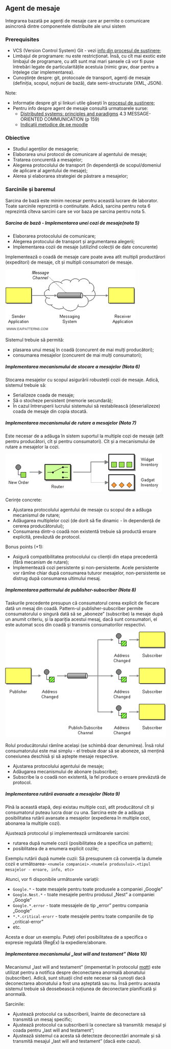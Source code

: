 ## Agent de mesaje

Integrarea bazată pe agenți de mesaje care ar permite o comunicare asincronă
dintre componentele distribuite ale unui sistem

### Prerequisites

- VCS (Version Control System) Git - vezi [info din procesul de susținere](submission-process.md);
- Limbajul de programare: nu este restricționat.
Însă, cu cît mai exotic este limbajul de programare,
cu atît sunt mai mari șansele că vor fi puse întrebări legate de particularitățile acestuia
(nimic grav, doar pentru a înțelege clar implementarea).
- Cunoștințe despre: git, protocoale de transport, agenți de mesaje (definiția, scopul, noțiuni de bază),
date semi-structurate (XML, JSON).

Note:
- Informație despre git și linkuri utile găsești în [procesul de sustinere](submission-process.md);
- Pentru info despre agent de mesaje consultă urmatoarele surse:
    + [Distributed systems: principles and paradigms](https://moodle.ati.utm.md/pluginfile.php/5693/mod_glossary/attachment/8/distributed-systems-principles-and-paradigms-2nd-edition.pdf)
    4.3 MESSAGE-ORIENTED COMMUNICATION (p 159)
    + [Indicații metodice de pe moodle](https://moodle.ati.utm.md/mod/book/view.php?id=1613)

### Obiective

- Studiul agenților de mesagerie;
- Elaborarea unui protocol de comunicare al agentului de mesaje;
- Tratarea concurentă a mesajelor;
- Alegerea protocolului de transport (în dependență de scopul/domeniul de aplicare al agentului de mesaje);
- Alerea și elaborarea strategiei de păstrare a mesajelor;

### Sarcinile și baremul
Sarcina de bază este minim necesar pentru această lucrare de laborator.
Toate sarcinile reprezintă o continuitate. Adică, sarcina pentru nota 6 reprezintă cîteva sarcini care se vor baza pe sarcina pentru nota 5.

##### *Sarcina de bază* - Implementarea unei cozi de mesaje(nota 5)

- Elaborarea protocolului de comunicare;
- Alegerea protocului de transport și argumentarea alegerii;
- Implementarea cozii de mesaje (utilizînd colecții de date concurente)

Implementează o coadă de mesaje care poate avea atît multipli productărori (expeditori) de mesaje, cît și multipli consumatori de mesaje.

![Coadă de mesaje](images/message-queue.gif)

Sistemul trebuie să permită:
- plasarea unui mesaj în coadă (concurent de mai mulți producători);
- consumarea mesajelor (concurent de mai mulți consumatori);

##### Implementarea mecanismului de stocare a mesajelor (Nota 6)

Stocarea mesajelor cu scopul asigurării robusteții cozii de mesaje. Adică, sistemul trebuie să:
- Serializeze coada de mesaje;
- Să o stocheze persistent (memorie secundară);
- În cazul întreruperii lucrului sistemului să restabilească (deserializeze) coada de mesaje din copia stocată.

##### Implementarea mecanismului de rutare a mesajelor (Nota 7)

Este necesar de a adăuga în sistem suportul la multiple cozi de mesaje (atît pentru producători, cît și pentru consumatori). Cît și a mecanismului de rutare a mesajelor la cozi.

![Content Based Routing](images/router.gif)

Cerințe concrete:
- Ajustarea protocolului agentului de mesaje cu scopul de a adăuga mecanismul de rutare;
- Adăugarea multiplelor cozi (de dorit să fie dinamic - în dependență de cererea producătorului);
- Consumarea dintr-o coadă non existentă trebuie să productă eroare explicită, prevăzută de protocol.

Bonus points (+1):
- Asigură compatibilitatea protocolului cu clienții din etapa precedentă (fără mecanism de rutare);
- Implementează cozi persistente și non-persistente. Acele persistente vor rămîne chiar după consumarea tuturor mesajelor, non-persistente se distrug după consumarea ultimului mesaj.

##### Implementarea patternului de publisher-subscriber (Nota 8)

Taskurile precedente presupun că consumatorul cerea explicit de fiecare dată un mesaj din coadă.
Pattern-ul publisher-subscriber permite consumatorului o singură dată să se „aboneze” (subscribe) la mesaje după un anumit criteriu, și la apariția acestui mesaj, dacă sunt consumatori, el este automat scos din coadă și transmis consumatorilor respectivi.

![Publisher Subscriber](images/pubsub.gif)

Rolul producătorului rămîne același (se schimbă doar denumirea).
Însă rolul consumatorului este mai simplu - el trebuie doar să se aboneze,
să mențină conexiunea deschisă și să aștepte mesaje respective.

- Ajustarea protocolului agentului de mesaje;
- Adăugarea mecanismului de abonare (subscribe);
- Subscribe la o coadă non existentă, la fel produce o eroare prevăzută de protocol.

##### Implementarea rutării avansate a mesajelor (Nota 9)

Pînă la această etapă, deși existau multiple cozi, atît producătorul cît și consumatorul puteau lucra doar cu una.
Sarcina este de a adăuga posibilitatea rutării avansate a mesajelor (expedierea în multiple cozi, abonarea la multiple cozi).

Ajustează protocolul și implementează următoarele sarcini:
- rutarea după numele cozii (posibilitatea de a specifica un pattern);
- posiblitatea de a enumera explicit cozile;

Exemplu rutării după numele cuzii:
Să presupunem că convenția la dumele cozii e următoarea- `<numele companiei>.<numele produsului>.<tipul mesajelor - eroare, info, etc>`

Atunci, vor fi disponibile următoarele variații:
- `Google.*` - toate mesajele pentru toate produsele a companiei „Google”
- `Google.Nest.*` - toate mesajele pentru produsul „Nest” a companiei „Google”
- `Google.*.error` - toate messajele de tip „error” pentru compania „Google”
- `*.*.critical-erorr` - toate mesajele pentru toate companiile de tip „critical-error”
- etc.

Acesta e doar un exemplu. Puteți oferi posibilitatea de a specifica o expresie regulată (RegEx) la expediere/abonare.


##### Implementarea mecanismului „last will and testament” (Nota 10)

Mecanismul „last will and testament” (impementat în protocolul [mqtt](http://www.hivemq.com/blog/mqtt-essentials-part-9-last-will-and-testament))
este utilizat pentru a notifica despre deconectarea anormală abonatului (subscriber).
Adică, sunt situații cînd este necesar să cunoști dacă deconectarea abonatului a fost una așteptată sau nu. Însă pentru aceasta sistemul trebuie să deosebească noțiunea de deconectare planificată și anormală.

Sarcinile:
- Ajustează protocolul ca subscriberii, înainte de deconectare să transmită un mesaj specific;
- Ajustează protocolul ca subscriberii la conectare să transmită: mesajul și coada pentru „last will and testament”;
- Ajustează sistemul ca acesta să detecteze deconectări anormale și să transmită mesajul „last will and testament” (dacă este cazul).
